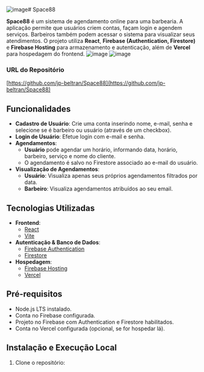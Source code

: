 ![image](https://github.com/user-attachments/assets/d9b4b4b6-ec24-49bf-b18b-5a55ba366028)# Space88

**Space88** é um sistema de agendamento online para uma barbearia. A aplicação permite que usuários criem contas, façam login e agendem serviços. Barbeiros também podem acessar o sistema para visualizar seus atendimentos. O projeto utiliza **React**, **Firebase (Authentication, Firestore)** e **Firebase Hosting** para armazenamento e autenticação, além de **Vercel** para hospedagem do frontend.
![image](https://github.com/user-attachments/assets/fe461af4-4925-4367-a138-308ccd61f46c)
![image](https://github.com/user-attachments/assets/54ef4a02-fb17-4cb2-afff-e3f0d4196141)




### URL do Repositório
[https://github.com/jp-beltran/Space88](https://github.com/jp-beltran/Space88)

## Funcionalidades
- **Cadastro de Usuário**: Crie uma conta inserindo nome, e-mail, senha e selecione se é barbeiro ou usuário (através de um checkbox).
- **Login de Usuário**: Efetue login com e-mail e senha.
- **Agendamentos**:
  - **Usuário** pode agendar um horário, informando data, horário, barbeiro, serviço e nome do cliente.
  - O agendamento é salvo no Firestore associado ao e-mail do usuário.
- **Visualização de Agendamentos**:
  - **Usuário**: Visualiza apenas seus próprios agendamentos filtrados por data.
  - **Barbeiro**: Visualiza agendamentos atribuídos ao seu email.

## Tecnologias Utilizadas
- **Frontend**:
  - [React](https://reactjs.org/)
  - [Vite](https://vitejs.dev/)
- **Autenticação & Banco de Dados**:
  - [Firebase Authentication](https://firebase.google.com/docs/auth)
  - [Firestore](https://firebase.google.com/docs/firestore)
- **Hospedagem**:
  - [Firebase Hosting](https://firebase.google.com/docs/hosting)
  - [Vercel](https://vercel.com/)

## Pré-requisitos
- Node.js LTS instalado.
- Conta no Firebase configurada.
- Projeto no Firebase com Authentication e Firestore habilitados.
- Conta no Vercel configurada (opcional, se for hospedar lá).

## Instalação e Execução Local
1. Clone o repositório:

